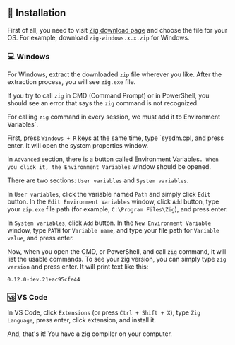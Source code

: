 ## 📲 Installation

First of all, you need to visit [Zig download page](https://ziglang.org/download/) and choose the file for your OS. For example, download `zig-windows.x.x.zip` for Windows.

### 💻 Windows

For Windows, extract the downloaded `zip` file wherever you like. After the extraction process, you will see `zig.exe` file.

If you try to call `zig` in CMD (Command Prompt) or in PowerShell, you should see an error that says the `zig` command is not recognized.

For calling `zig` command in every session, we must add it to Environment Variables`.

First, press `Windows + R` keys at the same time, type `sysdm.cpl, and press enter. It will open the system properties window.

In `Advanced` section, there is a button called Environment Variables`. When you click it, the Environment Variables` window should be opened.

There are two sections: `User variables` and `System variables`.

In `User variables`, click the variable named `Path` and simply click `Edit` button. In the `Edit Environment Variables` window, click `Add` button, type your `zip.exe` file path (for example, `C:\Program Files\Zig`), and press enter.

In `System variables`, click `Add` button. In the `New Environment Variable` window, type `PATH` for `Variable name`, and type your file path for `Variable value`, and press enter.


Now, when you open the CMD, or PowerShell, and call `zig` command, it will list the usable commands. To see your zig version, you can simply type `zig version` and press enter. It will print text like this:
```
0.12.0-dev.21+ac95cfe44
```

### 🆚 VS Code

In VS Code, click `Extensions` (or press `Ctrl + Shift + X`), type `Zig Language`, press enter, click extension, and install it.


And, that's it! You have a zig compiler on your computer.